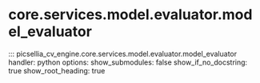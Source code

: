 # core.services.model.evaluator.model_evaluator

::: picsellia_cv_engine.core.services.model.evaluator.model_evaluator
    handler: python
    options:
        show_submodules: false
        show_if_no_docstring: true
        show_root_heading: true

